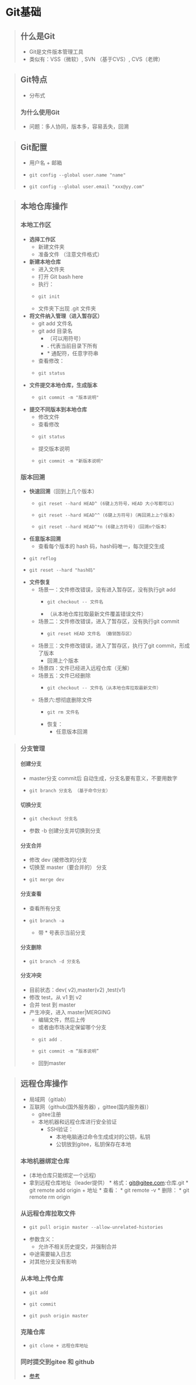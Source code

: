 # Git基础

>## 什么是Git
>* Git是文件版本管理工具
>* 类似有：VSS（微软）, SVN （基于CVS）, CVS（老牌）

>## Git特点
>* 分布式
>### 为什么使用Git
>* 问题：多人协同，版本多，容易丢失，回溯

>## Git配置
>* 用户名 + 邮箱
>*     git config --global user.name "name"
>*     git config --global user.email "xxx@yy.com"

>## 本地仓库操作
> ### 本地工作区
>* **选择工作区**
>     * 新建文件夹
>     * 准备文件 （注意文件格式）
>* **新建本地仓库**
>    * 进入文件夹
>    * 打开 Git bash here
>    * 执行：
>    *     git init 
>    * 文件夹下出现  .git 文件夹 
>* **将文件纳入管理（进入暂存区）**
>    * git add 文件名
>    * git add 目录名 
>        * （可以用符号）
>        *  **.** 代表当前目录下所有
>        * \*  通配符，任意字符串
>    * 查看修改：
>    *     git status 
>* **文件提交本地仓库，生成版本**
>    *     git commit -m "版本说明"
>* **提交不同版本到本地仓库**
>    * 修改文件
>    * 查看修改
>    *     git status
>    * 提交版本说明
>    *     git commit -m "新版本说明"
>
>### 版本回溯
>* **快速回溯**（回到上几个版本）
>    *     git reset --hard HEAD^ (6键上方符号，HEAD 大小写都可以)
>    *     git reset --hard HEAD^^ (6键上方符号)（再回溯上上个版本）
>    *     git reset --hard HEAD^*n (6键上方符号)（回溯n个版本）
>* **任意版本回溯**
>      * 查看每个版本的 hash 码，hash码唯一，每次提交生成
>  *     git reflog 
>  *     git reset --hard "hash码"
>* **文件恢复**
>    * 场景一：文件修改错误，没有进入暂存区，没有执行git add
>        *     git checkout -- 文件名
>        * （从本地仓库拉取最新文件覆盖错误文件）
>    * 场景二：文件修改错误，进入了暂存区，没有执行git commit
>        *     git reset HEAD 文件名 （撤销暂存区）
>    * 场景三：文件修改错误，进入了暂存区，执行了git commit，形成了版本
>        * 回溯上个版本
>    * 场景四：文件已经进入远程仓库（无解）
>    * 场景五：文件已经删除
>        *     git checkout -- 文件名（从本地仓库拉取最新文件）
>    * 场景六:想彻底删除文件
>        *     git rm 文件名
>        * 恢复：
>            * 任意版本回溯

>### 分支管理
>#### 创建分支
>* master分支 commit后 自动生成，分支名要有意义，不要用数字
>*     git branch 分支名 （基于命令分支）
>
>#### 切换分支
>*     git checkout 分支名
>* 参数 -b 创建分支并切换到分支
>
>#### 分支合并
>* 修改 dev (被修改的)分支
>* 切换至 master（要合并的） 分支
>*     git merge dev
>
>#### 分支查看
>* 查看所有分支
>*     git branch -a
>    * 带 * 号表示当前分支
>
>#### 分支删除
>*     git branch -d 分支名
> 
>#### 分支冲突
>* 目前状态：dev( v2),master(v2) ,test(v1)
>* 修改 test，从 v1 到 v2
>* 合并 test 到 master
>* 产生冲突，进入 master|MERGING
>    * 编辑文件，然后上传
>    * 或者由市场决定保留哪个分支
>    *     git add .
>    *     git commit -m “版本说明”
>    * 回到master

>## 远程仓库操作
>* 局域网（gitlab）
>* 互联网（github(国外服务器) ，gittee(国内服务器)）
>    * gitee注册
>    * 本地机器和远程仓库进行安全验证
>        * SSH验证：
>            * 本地电脑通过命令生成成对的公钥，私钥
>            * 公钥放到gitee，私钥保存在本地
>
>### 本地机器绑定仓库
>* (本地仓库只能绑定一个远程)
>* 拿到远程仓库地址（leader提供）
>        * 格式：git@gitee.com:仓库.git
>        *     git remote add origin + 地址
>        * 查看：
>        *     git remote -v
>        * 删除：
>        *     git remote rm origin
>
>### 从远程仓库拉取文件
>*     git pull origin master --allow-unrelated-histories
>  * 参数含义：
>    * 允许不相关历史提交，并强制合并
>* 中途需要输入日志
>* 对其他分支没有影响
>
>### 从本地上传仓库
>*     git add
>*     git commit
>*     git push origin master
>
>### 克隆仓库
>*     git clone + 远程仓库地址
>
>### 同时提交到gitee 和 github
>* [参考](https://blog.csdn.net/weixin_44893902/article/details/125147574)
				
